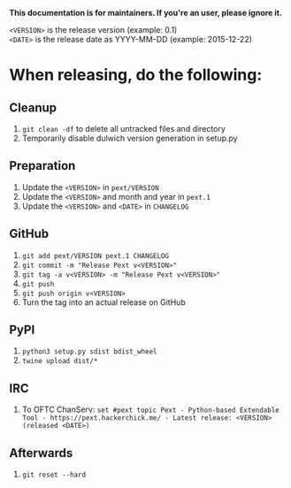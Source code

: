 **This documentation is for maintainers. If you're an user, please ignore it.**

``<VERSION>`` is the release version (example: 0.1)  
``<DATE>`` is the release date as YYYY-MM-DD (example: 2015-12-22)

# When releasing, do the following:
## Cleanup
1. ```git clean -df``` to delete all untracked files and directory
2. Temporarily disable dulwich version generation in setup.py

## Preparation
1. Update the ``<VERSION>`` in ``pext/VERSION``
2. Update the ``<VERSION>`` and month and year in ``pext.1``
3. Update the ``<VERSION>`` and ``<DATE>`` in ``CHANGELOG``

## GitHub
1. ```git add pext/VERSION pext.1 CHANGELOG```
2. ```git commit -m "Release Pext v<VERSION>"```
3. ```git tag -a v<VERSION> -m "Release Pext v<VERSION>"```
4. ```git push```
5. ```git push origin v<VERSION>```
6. Turn the tag into an actual release on GitHub

## PyPI
1. ```python3 setup.py sdist bdist_wheel```
2. ```twine upload dist/*```

## IRC
1. To OFTC ChanServ: ```set #pext topic Pext - Python-based Extendable Tool - https://pext.hackerchick.me/ - Latest release: <VERSION> (released <DATE>)```


## Afterwards
1. ```git reset --hard```

